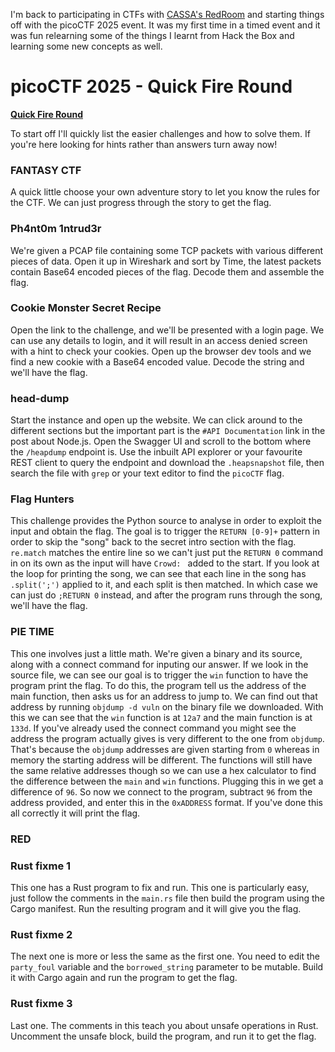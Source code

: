 I'm back to participating in CTFs with [CASSA's RedRoom](https://cassa.au/redroom-flag-goes-here/) and starting things off with the picoCTF 2025 event. It was my first time in a timed event and it was fun relearning some of the things I learnt from Hack the Box and learning some new concepts as well.
# picoCTF 2025 - Quick Fire Round

[**Quick Fire Round**](1-pico2025-quickfire)

To start off I'll quickly list the easier challenges and how to solve them. If you're here looking for hints rather than answers turn away now!
### FANTASY CTF
A quick little choose your own adventure story to let you know the rules for the CTF. We can just progress through the story to get the flag.
### Ph4nt0m 1ntrud3r
We're given a PCAP file containing some TCP packets with various different pieces of data. Open it up in Wireshark and sort by Time, the latest packets contain Base64 encoded pieces of the flag. Decode them and assemble the flag.
### Cookie Monster Secret Recipe
Open the link to the challenge, and we'll be presented with a login page. We can use any details to login, and it will result in an access denied screen with a hint to check your cookies. Open up the browser dev tools and we find a new cookie with a Base64 encoded value. Decode the string and we'll have the flag.
### head-dump
Start the instance and open up the website. We can click around to the different sections but the important part is the `#API Documentation` link in the post about Node.js. Open the Swagger UI and scroll to the bottom where the `/heapdump` endpoint is. Use the inbuilt API explorer or your favourite REST client to query the endpoint and download the `.heapsnapshot` file, then search the file with `grep` or your text editor to find the `picoCTF` flag.
### Flag Hunters
This challenge provides the Python source to analyse in order to exploit the input and obtain the flag. The goal is to trigger the `RETURN [0-9]+` pattern in order to skip the "song" back to the secret intro section with the flag. `re.match` matches the entire line so we can't just put the `RETURN 0` command in on its own as the input will have `Crowd: `  added to the start. If you look at the loop for printing the song, we can see that each line in the song has `.split(';')` applied to it, and each split is then matched. In which case we can just do `;RETURN 0` instead, and after the program runs through the song, we'll have the flag.
### PIE TIME
This one involves just a little math. We're given a binary and its source, along with a connect command for inputing our answer. If we look in the source file, we can see our goal is to trigger the `win` function to have the program print the flag. To do this, the program tell us the address of the main function, then asks us for an address to jump to. We can find out that address by running `objdump -d vuln` on the binary file we downloaded. With this we can see that the `win` function is at `12a7` and the main function is at `133d`. If you've already used the connect command you might see the address the program actually gives is very different to the one from `objdump`. That's because the `objdump` addresses are given starting from `0` whereas in memory the starting address will be different. The functions will still have the same relative addresses though so we can use a hex calculator to find the difference between the `main` and `win` functions. Plugging this in we get a difference of `96`. So now we connect to the program, subtract `96` from the address provided, and enter this in the `0xADDRESS` format. If you've done this all correctly it will print the flag.
### RED

### Rust fixme 1
This one has a Rust program to fix and run. This one is particularly easy, just follow the comments in the `main.rs` file then build the program using the Cargo manifest. Run the resulting program and it will give you the flag.
### Rust fixme 2
The next one is more or less the same as the first one. You need to edit the `party_foul` variable and the `borrowed_string` parameter to be mutable. Build it with Cargo again and run the program to get the flag.
### Rust fixme 3
Last one. The comments in this teach you about unsafe operations in Rust. Uncomment the unsafe block, build the program, and run it to get the flag.
### 